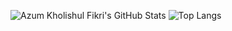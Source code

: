 ![Azum Kholishul Fikri's GitHub Stats](https://github-readme-stats.vercel.app/api?username=RINNN-666&show_icons=true&&include_all_commits=true&title_color=fff&icon_color=79ff97&text_color=dfdfdf&bg_color=050505)
![Top Langs](https://github-readme-stats.vercel.app/api/top-langs/?username=RINNN-666&layout=compact&title_color=fff&icon_color=79ff97&text_color=dfdfdf&bg_color=050505)
